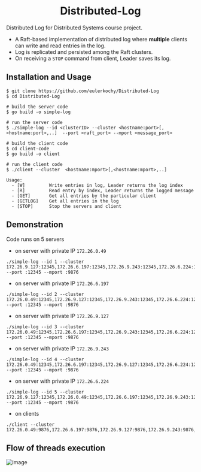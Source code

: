 <h1 align="center">
  Distributed-Log  
</h1>

Distributed Log for Distributed Systems course project. 

  + A Raft-based implementation of distributed log where **multiple** clients can write and read entries in the log.  
  + Log is replicated and persisted among the Raft clusters.
  + On receiving a `STOP` command from client, Leader saves its log.


**Installation and Usage**
---
```
$ git clone https://github.com/eulerkochy/Distributed-Log
$ cd Distributed-Log

# build the server code
$ go build -o simple-log

# run the server code
$ ./simple-log --id <clusterID> --cluster <hostname:port>[,<hostname:port>,..]  --port <raft_port> --mport <message_port>

# build the client code
$ cd client-code
$ go build -o client

# run the client code
$ ./client --cluster  <hostname:mport>[,<hostname:mport>,..]

Usage:
  - [W]     	Write entries in log, Leader returns the log index
  - [R]     	Read entry by index, Leader returns the logged message
  - [GET]   	Get all entries by the particular client
  - [GETLOG]	Get all entries in the log 
  - [STOP]  	Stop the servers and client

```

**Demonstration**
---

Code runs on 5 servers

+ on server with private IP `172.26.0.49`
```
./simple-log --id 1 --cluster 172.26.9.127:12345,172.26.6.197:12345,172.26.9.243:12345,172.26.6.224:12345 --port :12345 --mport :9876
```

+ on server with private IP `172.26.6.197`

```
./simple-log --id 2 --cluster 172.26.0.49:12345,172.26.9.127:12345,172.26.9.243:12345,172.26.6.224:12345 --port :12345 --mport :9876

```

+ on server with private IP `172.26.9.127`

```
./simple-log --id 3 --cluster 172.26.0.49:12345,172.26.6.197:12345,172.26.9.243:12345,172.26.6.224:12345 --port :12345 --mport :9876

```

+ on server with private IP `172.26.9.243`

```
./simple-log --id 4 --cluster 172.26.0.49:12345,172.26.6.197:12345,172.26.9.127:12345,172.26.6.224:12345 --port :12345 --mport :9876
```

+ on server with private IP `172.26.6.224`

```
./simple-log --id 5 --cluster 172.26.9.127:12345,172.26.0.49:12345,172.26.6.197:12345,172.26.9.243:12345 --port :12345 --mport :9876
```


+ on clients

```
./client --cluster 172.26.0.49:9876,172.26.6.197:9876,172.26.9.127:9876,172.26.9.243:9876,172.26.6.224:9876
```

**Flow of threads execution**
---
![image](https://user-images.githubusercontent.com/35341823/114992735-b56e2e00-9eb8-11eb-8e7d-49ed0fe96b51.png)


